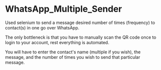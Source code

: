 # WhatsApp_Multiple_Sender 
Used selenium to send a message desired number of times (frequency) to contact(s) in one go over WhatsApp.

The only bottleneck is that you have to manually scan the QR code once to login to your account, rest everything is automated.

You will have to enter the contact's name (multiple if you wish), the message, and the number of times you wish to send that particular message.
